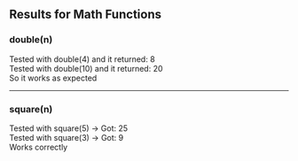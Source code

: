## Results for Math Functions

### double(n)
Tested with double(4) and it returned: 8  
Tested with double(10) and it returned: 20  
So it works as expected

---

### square(n)
Tested with square(5) → Got: 25  
Tested with square(3) → Got: 9  
Works correctly
